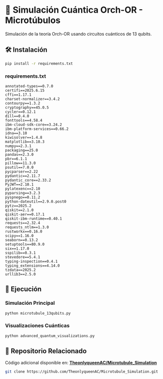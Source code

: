 # 🧠 Simulación Cuántica Orch-OR - Microtúbulos

Simulación de la teoría Orch-OR usando circuitos cuánticos de 13 qubits.

## 🛠️ Instalación

```bash
pip install -r requirements.txt
```

### requirements.txt
```
﻿annotated-types==0.7.0
certifi==2025.6.15
cffi==1.17.1
charset-normalizer==3.4.2
contourpy==1.3.2
cryptography==45.0.5
cycler==0.12.1
dill==0.4.0
fonttools==4.58.4
ibm-cloud-sdk-core==3.24.2
ibm-platform-services==0.66.2
idna==3.10
kiwisolver==1.4.8
matplotlib==3.10.3
numpy==2.3.1
packaging==25.0
pandas==2.3.0
pbr==6.1.1
pillow==11.3.0
psutil==7.0.0
pycparser==2.22
pydantic==2.11.7
pydantic_core==2.33.2
PyJWT==2.10.1
pylatexenc==2.10
pyparsing==3.2.3
pyspnego==0.11.2
python-dateutil==2.9.0.post0
pytz==2025.2
qiskit==2.1.0
qiskit-aer==0.17.1
qiskit-ibm-runtime==0.40.1
requests==2.32.4
requests_ntlm==1.3.0
rustworkx==0.16.0
scipy==1.16.0
seaborn==0.13.2
setuptools==80.9.0
six==1.17.0
sspilib==0.3.1
stevedore==5.4.1
typing-inspection==0.4.1
typing_extensions==4.14.0
tzdata==2025.2
urllib3==2.5.0
```

## 🚀 Ejecución

### Simulación Principal
```bash
python microtubule_13qubits.py
```

### Visualizaciones Cuánticas
```bash
python advanced_quantum_visualizations.py
```

## 🔗 Repositorio Relacionado

Código adicional disponible en: **[TheonlyqueenAC/Microtubule_Simulation](https://github.com/TheonlyqueenAC/Microtubule_Simulation)**

```bash
git clone https://github.com/TheonlyqueenAC/Microtubule_Simulation.git
```

